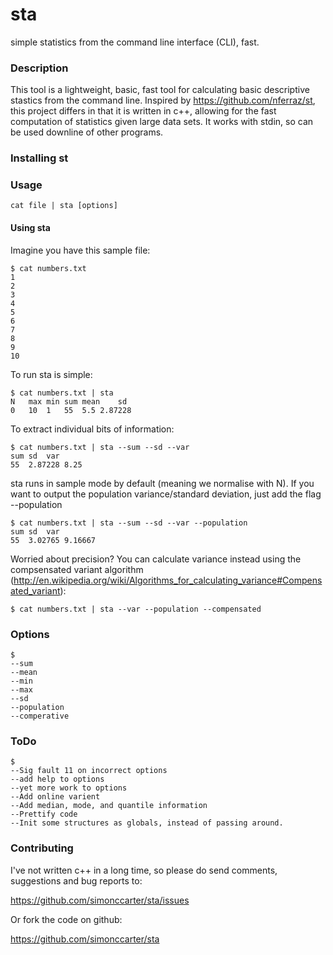 sta
==

simple statistics from the command line interface (CLI), fast.

### Description

This tool is a lightweight, basic, fast tool for calculating basic descriptive stastics from the command line. Inspired by https://github.com/nferraz/st, this project differs in that it is written in c++, allowing for the fast computation of statistics given large data sets. It works with stdin, so can be used downline of other programs. 

### Installing st

### Usage
    cat file | sta [options]

#### Using sta

Imagine you have this sample file:

    $ cat numbers.txt
    1
    2
    3
    4
    5
    6
    7
    8
    9
    10

To run sta is simple: 

	$ cat numbers.txt | sta
	N	max	min	sum	mean	sd	
	0	10	1	55	5.5	2.87228	 

To extract individual bits of information:

	$ cat numbers.txt | sta --sum --sd --var
	sum	sd	var	
	55	2.87228	8.25

sta runs in sample mode by default (meaning we normalise with N). If you want to output the population variance/standard deviation, just add the flag --population

	$ cat numbers.txt | sta --sum --sd --var --population
	sum	sd	var	
	55	3.02765	9.16667	

Worried about precision? You can calculate variance instead using the  compsensated variant algorithm (http://en.wikipedia.org/wiki/Algorithms_for_calculating_variance#Compensated_variant): 

	$ cat numbers.txt | sta --var --population --compensated

### Options

	$
	--sum
	--mean
	--min
	--max
	--sd
	--population
	--comperative

### ToDo

	$
	--Sig fault 11 on incorrect options
	--add help to options
	--yet more work to options
	--Add online varient
	--Add median, mode, and quantile information
	--Prettify code
	--Init some structures as globals, instead of passing around.

### Contributing

I've not written c++ in a long time, so please do send comments, suggestions and bug reports to:

https://github.com/simonccarter/sta/issues

Or fork the code on github:

https://github.com/simonccarter/sta
